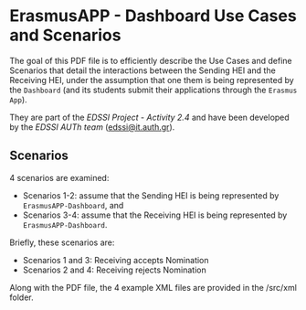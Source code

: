 # ErasmusAPP - Dashboard Use Cases and Scenarios
The goal of this PDF file is to efficiently describe the Use Cases and define Scenarios that detail the interactions between the Sending HEI and the Receiving HEI, under the assumption that one them is being represented by the `Dashboard` (and its students submit their applications through the `Erasmus App`).

They are part of the *EDSSI Project - Activity 2.4* and have been developed by the _EDSSI AUTh team_ (edssi@it.auth.gr).

## Scenarios
4 scenarios are examined:
* Scenarios 1-2: assume that the Sending HEI is being represented by `ErasmusAPP-Dashboard`, and
* Scenarios 3-4: assume that the Receiving HEI is being represented by `ErasmusAPP-Dashboard`.

Briefly, these scenarios are:
* Scenarios 1 and 3: Receiving accepts Nomination
* Scenarios 2 and 4: Receiving rejects Nomination

Along with the PDF file, the 4 example XML files are provided in the /src/xml folder.
